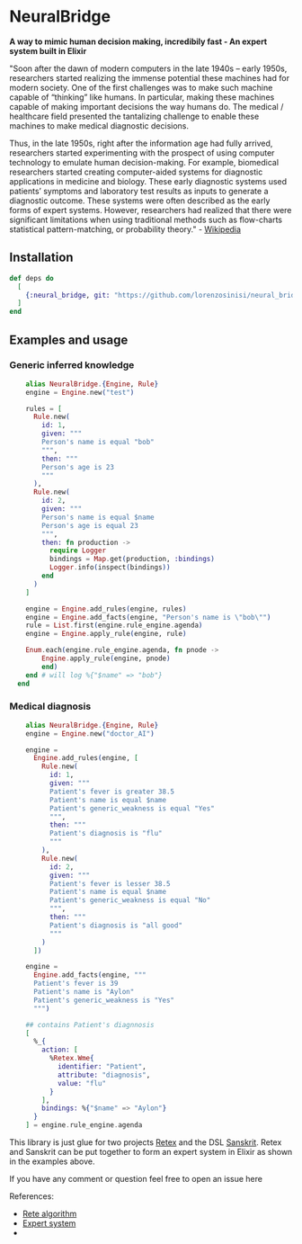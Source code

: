 # NeuralBridge

**A way to mimic human decision making, incredibily fast - An expert system built in Elixir** 

"Soon after the dawn of modern computers in the late 1940s – early 1950s, researchers started realizing the immense potential these machines had for modern society. One of the first challenges was to make such machine capable of “thinking” like humans. In particular, making these machines capable of making important decisions the way humans do. The medical / healthcare field presented the tantalizing challenge to enable these machines to make medical diagnostic decisions.

Thus, in the late 1950s, right after the information age had fully arrived, researchers started experimenting with the prospect of using computer technology to emulate human decision-making. For example, biomedical researchers started creating computer-aided systems for diagnostic applications in medicine and biology. These early diagnostic systems used patients’ symptoms and laboratory test results as inputs to generate a diagnostic outcome. These systems were often described as the early forms of expert systems. However, researchers had realized that there were significant limitations when using traditional methods such as flow-charts statistical pattern-matching, or probability theory." - [Wikipedia](https://en.wikipedia.org/wiki/Expert_system)

## Installation

```elixir
def deps do
  [
    {:neural_bridge, git: "https://github.com/lorenzosinisi/neural_bridge"}
  ]
end
```


## Examples and usage

### Generic inferred knowledge

```elixir
    alias NeuralBridge.{Engine, Rule}
    engine = Engine.new("test")

    rules = [
      Rule.new(
        id: 1,
        given: """
        Person's name is equal "bob"
        """,
        then: """
        Person's age is 23
        """
      ),
      Rule.new(
        id: 2,
        given: """
        Person's name is equal $name
        Person's age is equal 23
        """,
        then: fn production ->
          require Logger
          bindings = Map.get(production, :bindings)
          Logger.info(inspect(bindings))
        end
      )
    ]

    engine = Engine.add_rules(engine, rules)
    engine = Engine.add_facts(engine, "Person's name is \"bob\"")
    rule = List.first(engine.rule_engine.agenda)
    engine = Engine.apply_rule(engine, rule)

    Enum.each(engine.rule_engine.agenda, fn pnode ->
        Engine.apply_rule(engine, pnode)
        end)
    end # will log %{"$name" => "bob"}
  end

```

### Medical diagnosis

```elixir
    alias NeuralBridge.{Engine, Rule}
    engine = Engine.new("doctor_AI")

    engine =
      Engine.add_rules(engine, [
        Rule.new(
          id: 1,
          given: """
          Patient's fever is greater 38.5
          Patient's name is equal $name
          Patient's generic_weakness is equal "Yes"
          """,
          then: """
          Patient's diagnosis is "flu"
          """
        ),
        Rule.new(
          id: 2,
          given: """
          Patient's fever is lesser 38.5
          Patient's name is equal $name
          Patient's generic_weakness is equal "No"
          """,
          then: """
          Patient's diagnosis is "all good"
          """
        )
      ])

    engine =
      Engine.add_facts(engine, """
      Patient's fever is 39
      Patient's name is "Aylon"
      Patient's generic_weakness is "Yes"
      """)

    ## contains Patient's diagnnosis
    [
      %_{
        action: [
          %Retex.Wme{
            identifier: "Patient",
            attribute: "diagnosis",
            value: "flu"
          }
        ],
        bindings: %{"$name" => "Aylon"}
      }
    ] = engine.rule_engine.agenda

```


This library is just glue for two projects [Retex](https://github.com/lorenzosinisi/retex)
and the DSL [Sanskrit](https://github.com/lorenzosinisi/sanskrit). Retex and Sanskrit can
be put together to form an expert system in Elixir as shown in the examples above.


If you have any comment or question feel free to open an issue here



References: 
- [Rete algorithm](https://en.wikipedia.org/wiki/Rete_algorithm)
- [Expert system](https://en.wikipedia.org/wiki/Expert_system#:~:text=In%20artificial%20intelligence%2C%20an%20expert,than%20through%20conventional%20procedural%20code.)
- 
